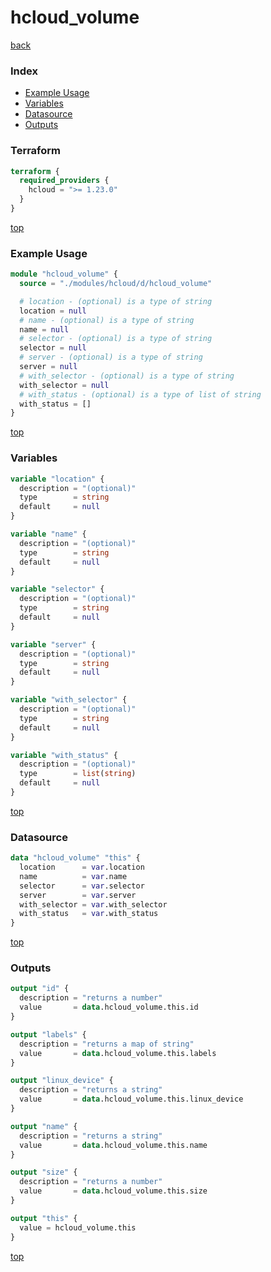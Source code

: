 # hcloud_volume

[back](../hcloud.md)

### Index

- [Example Usage](#example-usage)
- [Variables](#variables)
- [Datasource](#datasource)
- [Outputs](#outputs)

### Terraform

```terraform
terraform {
  required_providers {
    hcloud = ">= 1.23.0"
  }
}
```

[top](#index)

### Example Usage

```terraform
module "hcloud_volume" {
  source = "./modules/hcloud/d/hcloud_volume"

  # location - (optional) is a type of string
  location = null
  # name - (optional) is a type of string
  name = null
  # selector - (optional) is a type of string
  selector = null
  # server - (optional) is a type of string
  server = null
  # with_selector - (optional) is a type of string
  with_selector = null
  # with_status - (optional) is a type of list of string
  with_status = []
}
```

[top](#index)

### Variables

```terraform
variable "location" {
  description = "(optional)"
  type        = string
  default     = null
}

variable "name" {
  description = "(optional)"
  type        = string
  default     = null
}

variable "selector" {
  description = "(optional)"
  type        = string
  default     = null
}

variable "server" {
  description = "(optional)"
  type        = string
  default     = null
}

variable "with_selector" {
  description = "(optional)"
  type        = string
  default     = null
}

variable "with_status" {
  description = "(optional)"
  type        = list(string)
  default     = null
}
```

[top](#index)

### Datasource

```terraform
data "hcloud_volume" "this" {
  location      = var.location
  name          = var.name
  selector      = var.selector
  server        = var.server
  with_selector = var.with_selector
  with_status   = var.with_status
}
```

[top](#index)

### Outputs

```terraform
output "id" {
  description = "returns a number"
  value       = data.hcloud_volume.this.id
}

output "labels" {
  description = "returns a map of string"
  value       = data.hcloud_volume.this.labels
}

output "linux_device" {
  description = "returns a string"
  value       = data.hcloud_volume.this.linux_device
}

output "name" {
  description = "returns a string"
  value       = data.hcloud_volume.this.name
}

output "size" {
  description = "returns a number"
  value       = data.hcloud_volume.this.size
}

output "this" {
  value = hcloud_volume.this
}
```

[top](#index)
